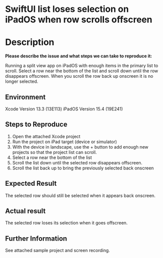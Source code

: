#  SwiftUI list loses selection on iPadOS when row scrolls offscreen

# Description

**Please describe the issue and what steps we can take to reproduce it:**

Running a split view app on iPadOS with enough items in the primary list to scroll. Select a row near the bottom of the list and scroll down until the row disappears offscreen. When you scroll the row back up onscreen it is no longer selected.

## Environment

Xcode Version 13.3 (13E113)
iPadOS Version 15.4 (19E241)

## Steps to Reproduce

1. Open the attached Xcode project
2. Run the project on iPad target (device or simulator)
3. With the device in landscape, use the + button to add enough new projects so that the project list can scroll.
4. Select a row near the bottom of the list
5. Scroll the list down until the selected row disappears offscreen.
6. Scroll the list back up to bring the previously selected back onscreen

## Expected Result

The selected row should still be selected when it appears back onscreen.

## Actual result

The selected row loses its selection when it goes offscreen.

## Further Information

See attached sample project and screen recording.

